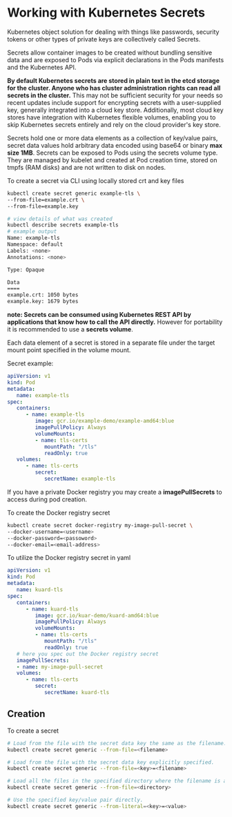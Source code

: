 # Working with Kubernetes Secrets

Kubernetes object solution for dealing with things like passwords, security tokens or other types of private keys are collectively called Secrets.

Secrets allow container images to be created without bundling sensitive data and are exposed to Pods via explicit declarations in the Pods manifests and the Kubernetes API.

**By default Kubernetes secrets are stored in plain text in the etcd storage for the cluster. Anyone who has cluster administration rights can read all secrets in the cluster.** This may not be sufficient security for your needs so recent updates include support for encrypting secrets with a user-supplied key, generally integrated into a cloud key store.  Additionally, most cloud key stores have integration with Kubernetes flexible volumes, enabling you to skip Kubernetes secrets entirely and rely on the cloud provider's key store.

Secrets hold one or more data elements as a collection of key/value pairs, secret data values hold arbitrary data encoded using base64 or binary **max size 1MB**.  Secrets can be exposed to Pods using the secrets volume type. They are managed by kubelet and created at Pod creation time, stored on tmpfs (RAM disks) and are not written to disk on nodes.

To create a secret via CLI using locally stored crt and key files

```sh
kubectl create secret generic example-tls \
--from-file=example.crt \
--from-file=example.key

# view details of what was created
kubectl describe secrets example-tls
# example output
Name: example-tls
Namespace: default
Labels: <none>
Annotations: <none>

Type: Opaque

Data
====
example.crt: 1050 bytes
example.key: 1679 bytes
```

**note: Secrets can be consumed using Kubernetes REST API by applications that know how to call the API directly.**  However for portability it is recommended to use a **secrets volume**.

Each data element of a secret is stored in a separate file under the target mount point specified in the volume mount.

Secret example:

```yaml
apiVersion: v1
kind: Pod
metadata:
   name: example-tls
spec:
   containers:
      - name: example-tls
         image: gcr.io/example-demo/example-amd64:blue
         imagePullPolicy: Always
         volumeMounts:
         - name: tls-certs
            mountPath: "/tls"
            readOnly: true
   volumes:
      - name: tls-certs
         secret:
            secretName: example-tls
```

If you have a private Docker registry you may create a **imagePullSecrets** to access during pod creation.

To create the Docker registry secret

```sh
kubectl create secret docker-registry my-image-pull-secret \
--docker-username=<username>
--docker-password=<passoword>
--docker-email=<email-address>
```

To utilize the Docker registry secret in yaml

```yaml
apiVersion: v1
kind: Pod
metadata:
   name: kuard-tls
spec:
   containers:
      - name: kuard-tls
         image: gcr.io/kuar-demo/kuard-amd64:blue
         imagePullPolicy: Always
         volumeMounts:
         - name: tls-certs
            mountPath: "/tls"
            readOnly: true
   # here you spec out the Docker registry secret
   imagePullSecrets:
   - name: my-image-pull-secret
   volumes:
      - name: tls-certs
         secret:
            secretName: kuard-tls
```

## Creation

To create a secret

```sh
# Load from the file with the secret data key the same as the filename.
kubectl create secret generic --from-file=<filename>

# Load from the file with the secret data key explicitly specified.
kubectl create secret generic --from-file=<key>=<filename>

# Load all the files in the specified directory where the filename is an acceptable key name.
kubectl create secret generic --from-file=<directory>

# Use the specified key/value pair directly.
kubectl create secret generic --from-literal=<key>=<value>
```